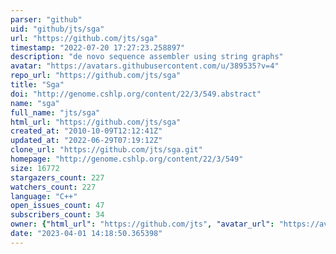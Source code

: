 ```yaml
---
parser: "github"
uid: "github/jts/sga"
url: "https://github.com/jts/sga"
timestamp: "2022-07-20 17:27:23.258897"
description: "de novo sequence assembler using string graphs"
avatar: "https://avatars.githubusercontent.com/u/389535?v=4"
repo_url: "https://github.com/jts/sga"
title: "Sga"
doi: "http://genome.cshlp.org/content/22/3/549.abstract"
name: "sga"
full_name: "jts/sga"
html_url: "https://github.com/jts/sga"
created_at: "2010-10-09T12:12:41Z"
updated_at: "2022-06-29T07:19:12Z"
clone_url: "https://github.com/jts/sga.git"
homepage: "http://genome.cshlp.org/content/22/3/549"
size: 16772
stargazers_count: 227
watchers_count: 227
language: "C++"
open_issues_count: 47
subscribers_count: 34
owner: {"html_url": "https://github.com/jts", "avatar_url": "https://avatars.githubusercontent.com/u/389535?v=4", "login": "jts", "type": "User"}
date: "2023-04-01 14:18:50.365398"
---
```

